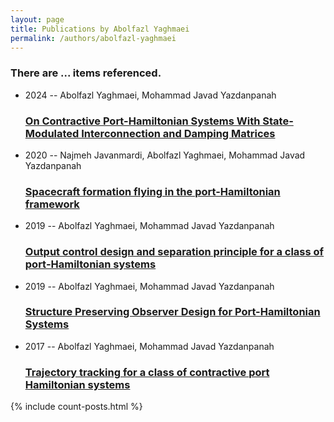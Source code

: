 ```yaml
---
layout: page
title: Publications by Abolfazl Yaghmaei
permalink: /authors/abolfazl-yaghmaei
---
```


<h3 id="number-posts">There are ... items referenced.</h3>
<ul class="post-list">
<li><span class='post-meta'>2024 -- Abolfazl Yaghmaei, Mohammad Javad Yazdanpanah</span><h3><a class='post-link' href="{{ site.baseurl }}/on-contractive-port-hamiltonian-systems-with-state-modulated-interconnection-and-damping-matrices">On Contractive Port-Hamiltonian Systems With State-Modulated Interconnection and Damping Matrices</a></h3></li>
<li><span class='post-meta'>2020 -- Najmeh Javanmardi, Abolfazl Yaghmaei, Mohammad Javad Yazdanpanah</span><h3><a class='post-link' href="{{ site.baseurl }}/spacecraft-formation-flying-in-the-port-hamiltonian-framework">Spacecraft formation flying in the port-Hamiltonian framework</a></h3></li>
<li><span class='post-meta'>2019 -- Abolfazl Yaghmaei, Mohammad Javad Yazdanpanah</span><h3><a class='post-link' href="{{ site.baseurl }}/output-control-design-and-separation-principle-for-a-class-of-port-hamiltonian-systems">Output control design and separation principle for a class of port‐Hamiltonian systems</a></h3></li>
<li><span class='post-meta'>2019 -- Abolfazl Yaghmaei, Mohammad Javad Yazdanpanah</span><h3><a class='post-link' href="{{ site.baseurl }}/structure-preserving-observer-design-for-port-hamiltonian-systems">Structure Preserving Observer Design for Port-Hamiltonian Systems</a></h3></li>
<li><span class='post-meta'>2017 -- Abolfazl Yaghmaei, Mohammad Javad Yazdanpanah</span><h3><a class='post-link' href="{{ site.baseurl }}/trajectory-tracking-for-a-class-of-contractive-port-hamiltonian-systems">Trajectory tracking for a class of contractive port Hamiltonian systems</a></h3></li>

</ul>
{% include count-posts.html %}
